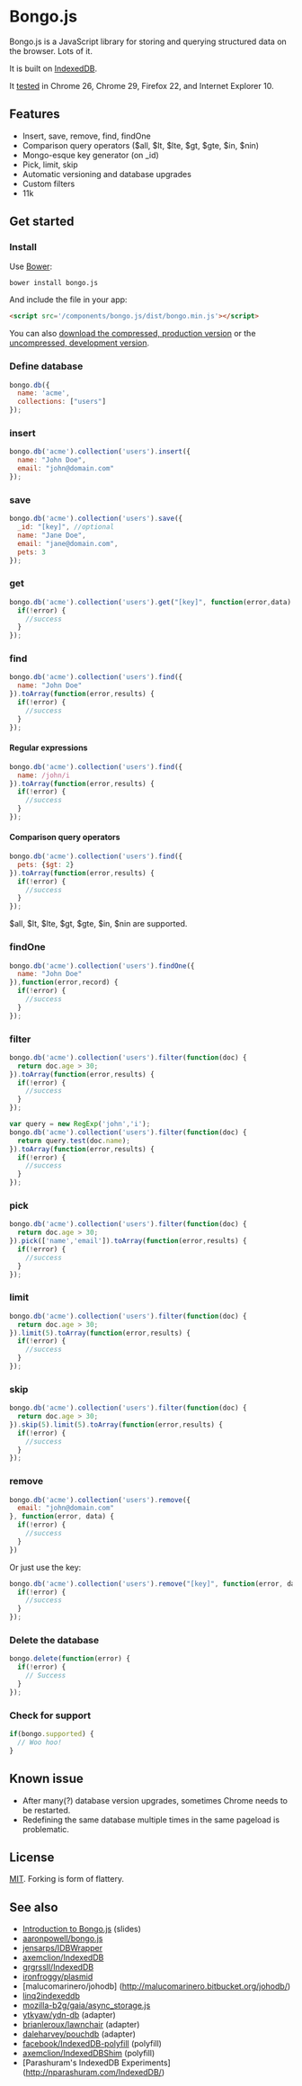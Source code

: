 # Bongo.js

Bongo.js is a JavaScript library for storing and querying structured data on the browser. Lots of it.

It is built on [IndexedDB](http://en.wikipedia.org/wiki/Indexed_Database_API).

It [tested](http://aaronshaf.github.io/bongo.js/) in Chrome 26, Chrome 29, Firefox 22, and Internet Explorer 10.

## Features

* Insert, save, remove, find, findOne
* Comparison query operators ($all, $lt, $lte, $gt, $gte, $in, $nin)
* Mongo-esque key generator (on _id)
* Pick, limit, skip
* Automatic versioning and database upgrades
* Custom filters
* 11k

## Get started

### Install

Use [Bower](https://github.com/bower/bower):
```
bower install bongo.js
```
And include the file in your app:

```html
<script src='/components/bongo.js/dist/bongo.min.js'></script>
```

You can also [download the compressed, production version](https://raw.github.com/aaronshaf/bongo.js/master/dist/bongo.min.js) or the [uncompressed, development version](https://raw.github.com/aaronshaf/bongo.js/master/src/js/bongo.es5.js).

### Define database

```javascript
bongo.db({
  name: 'acme',
  collections: ["users"]
});
```

### insert

```javascript
bongo.db('acme').collection('users').insert({
  name: "John Doe",
  email: "john@domain.com"
});
```

### save

```javascript
bongo.db('acme').collection('users').save({
  _id: "[key]", //optional
  name: "Jane Doe",
  email: "jane@domain.com",
  pets: 3
});
```

### get

```javascript
bongo.db('acme').collection('users').get("[key]", function(error,data) {
  if(!error) {
    //success
  }
});
```

### find

```javascript
bongo.db('acme').collection('users').find({
  name: "John Doe"
}).toArray(function(error,results) {
  if(!error) {
    //success
  }
});
```

#### Regular expressions

```javascript
bongo.db('acme').collection('users').find({
  name: /john/i
}).toArray(function(error,results) {
  if(!error) {
    //success
  }
});
```

#### Comparison query operators

```javascript
bongo.db('acme').collection('users').find({
  pets: {$gt: 2}
}).toArray(function(error,results) {
  if(!error) {
    //success
  }
});
```

$all, $lt, $lte, $gt, $gte, $in, $nin are supported.

### findOne

```javascript
bongo.db('acme').collection('users').findOne({
  name: "John Doe"
}),function(error,record) {
  if(!error) {
    //success
  }
});
```

### filter

```javascript
bongo.db('acme').collection('users').filter(function(doc) {
  return doc.age > 30;
}).toArray(function(error,results) {
  if(!error) {
    //success
  }
});
```

```javascript
var query = new RegExp('john','i');
bongo.db('acme').collection('users').filter(function(doc) {
  return query.test(doc.name);
}).toArray(function(error,results) {
  if(!error) {
    //success
  }
});
```

### pick
```javascript
bongo.db('acme').collection('users').filter(function(doc) {
  return doc.age > 30;
}).pick(['name','email']).toArray(function(error,results) {
  if(!error) {
    //success
  }
});
```

### limit
```javascript
bongo.db('acme').collection('users').filter(function(doc) {
  return doc.age > 30;
}).limit(5).toArray(function(error,results) {
  if(!error) {
    //success
  }
});
```

### skip
```javascript
bongo.db('acme').collection('users').filter(function(doc) {
  return doc.age > 30;
}).skip(5).limit(5).toArray(function(error,results) {
  if(!error) {
    //success
  }
});
```

### remove

```javascript
bongo.db('acme').collection('users').remove({
  email: "john@domain.com"
}, function(error, data) {
  if(!error) {
    //success
  }
})
```

Or just use the key:

```javascript
bongo.db('acme').collection('users').remove("[key]", function(error, data) {
  if(!error) {
    //success
  }
});
```

### Delete the database

```javascript
bongo.delete(function(error) {
  if(!error) {
    // Success
  }
});
```

### Check for support

```javascript
if(bongo.supported) {
  // Woo hoo!
}
```

## Known issue

* After many(?) database version upgrades, sometimes Chrome needs to be restarted.
* Redefining the same database multiple times in the same pageload is problematic.

## License

[MIT](http://en.wikipedia.org/wiki/MIT_License). Forking is form of flattery.

## See also

* [Introduction to Bongo.js](http://slid.es/aaronshaf/bongojs/fullscreen) (slides)
* [aaronpowell/bongo.js](https://github.com/aaronpowell/bongo.js)
* [jensarps/IDBWrapper](https://github.com/jensarps/IDBWrapper)
* [axemclion/IndexedDB](https://github.com/axemclion/IndexedDB)
* [grgrssll/IndexedDB](https://github.com/grgrssll/IndexedDB)
* [ironfroggy/plasmid](https://github.com/ironfroggy/plasmid)
* [malucomarinero/johodb] (http://malucomarinero.bitbucket.org/johodb/)
* [linq2indexeddb](http://linq2indexedbongo.codeplex.com/)
* [mozilla-b2g/gaia/async_storage.js](https://github.com/mozilla-b2g/gaia/blob/master/shared/js/async_storage.js)
* [ytkyaw/ydn-db](https://github.com/yathit/ydn-db/blob/master/js/ydn/db/conn/indexed_bongo.js) (adapter)
* [brianleroux/lawnchair](https://github.com/brianleroux/lawnchair/blob/master/src/adapters/indexed-bongo.js) (adapter)
* [daleharvey/pouchdb](https://github.com/daleharvey/pouchdb/blob/master/src/adapters/pouch.ibongo.js) (adapter)
* [facebook/IndexedDB-polyfill](https://github.com/facebook/IndexedDB-polyfill) (polyfill)
* [axemclion/IndexedDBShim](https://github.com/axemclion/IndexedDBShim) (polyfill)
* [Parashuram's IndexedDB Experiments] (http://nparashuram.com/IndexedDB/)